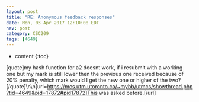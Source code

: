 ```yaml
---
layout: post
title: "RE: Anonymous feedback responses"
date: Mon, 03 Apr 2017 12:10:08 EDT
nav: post
category: CSC209
tags: [4649]
---
```


* content
{:toc}

[quote]my hash function for a2 doesnt work, if i resubmit with a working one but my mark is still lower then the previous one received because of 20% penalty, which mark would I get the new one or higher of the two?[/quote]\n\n[url=https://mcs.utm.utoronto.ca/~mybb/utmcs/showthread.php?tid=4649&pid=17872#pid17872]This was asked before.[/url]
<!-- more -->
<p></p>
